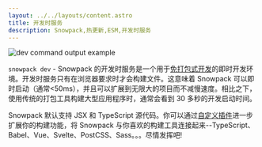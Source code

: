 ```yaml
---
layout: ../../layouts/content.astro
title: 开发时服务
description: Snowpack,热更新,ESM,开发时服务
---
```


![dev command output example](/img/snowpack-dev-startup-2.png)

`snowpack dev` - Snowpack 的开发时服务是一个用于[免打包式开发](/concepts/how-snowpack-works)的即时开发环境。开发时服务只有在浏览器要求时才会构建文件。这意味着 Snowpack 可以即时启动（通常<50ms），并且可以扩展到无限大的项目而不减慢速度。相比之下，使用传统的打包工具构建大型应用程序时，通常会看到 30 多秒的开发启动时间。

Snowpack 默认支持 JSX 和 TypeScript 源代码。你可以通过[自定义插件](/plugins)进一步扩展你的构建功能，将 Snowpack 与你喜欢的构建工具连接起来--TypeScript、Babel、Vue、Svelte、PostCSS、Sass。。。尽情发挥吧!
